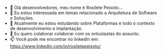 - 👋 Olá desenvolvedores, meu nome é Rosilete Peixoto...
- 👀 Eu estou interessada em temas relacionado a Arquitetura de Software e Soluções.
- 🌱 Atualmente eu estou estudando sobre Plataformas e todo o contexto de desenvolvimento e implantação.
- 💞️ Eu quero colaborar colaborar com os entusiastas do assunto.
- 📫 Você pode me encontrar no linkedin em: https://www.linkedin.com/in/rosiletepeixoto/
